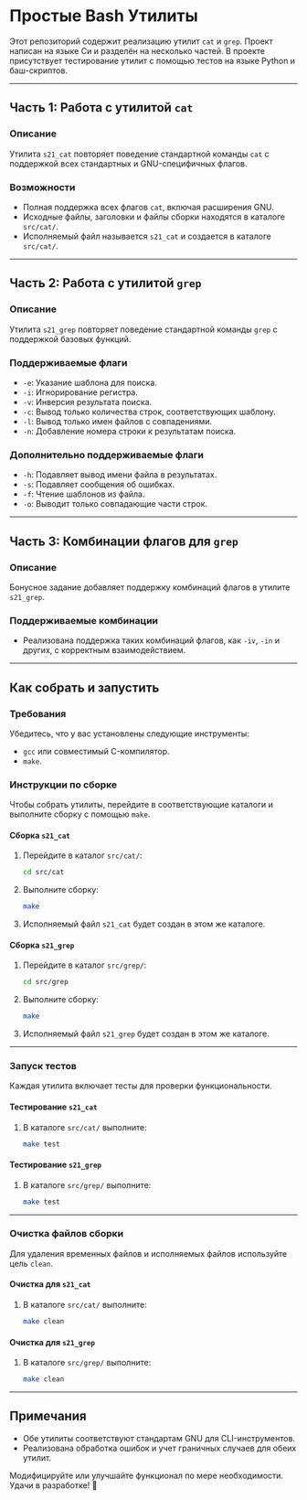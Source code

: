 # Простые Bash Утилиты

Этот репозиторий содержит реализацию утилит `cat` и `grep`. Проект написан на языке Си и разделён на несколько частей. В проекте присутствует тестирование утилит с помощью тестов на языке Python и баш-скриптов.

---

## Часть 1: Работа с утилитой `cat`

### Описание

Утилита `s21_cat` повторяет поведение стандартной команды `cat` с поддержкой всех стандартных и GNU-специфичных флагов.

### Возможности

* Полная поддержка всех флагов `cat`, включая расширения GNU.
* Исходные файлы, заголовки и файлы сборки находятся в каталоге `src/cat/`.
* Исполняемый файл называется `s21_cat` и создается в каталоге `src/cat/`.

---

## Часть 2: Работа с утилитой `grep`

### Описание

Утилита `s21_grep` повторяет поведение стандартной команды `grep` с поддержкой базовых функций.

### Поддерживаемые флаги

* `-e`: Указание шаблона для поиска.
* `-i`: Игнорирование регистра.
* `-v`: Инверсия результата поиска.
* `-c`: Вывод только количества строк, соответствующих шаблону.
* `-l`: Вывод только имен файлов с совпадениями.
* `-n`: Добавление номера строки к результатам поиска.

### Дополнительно поддерживаемые флаги

* `-h`: Подавляет вывод имени файла в результатах.
* `-s`: Подавляет сообщения об ошибках.
* `-f`: Чтение шаблонов из файла.
* `-o`: Выводит только совпадающие части строк.

---

## Часть 3: Комбинации флагов для `grep`

### Описание

Бонусное задание добавляет поддержку комбинаций флагов в утилите `s21_grep`.

### Поддерживаемые комбинации

* Реализована поддержка таких комбинаций флагов, как `-iv`, `-in` и других, с корректным взаимодействием.

---

## Как собрать и запустить

### Требования

Убедитесь, что у вас установлены следующие инструменты:

* `gcc` или совместимый C-компилятор.
* `make`.

### Инструкции по сборке

Чтобы собрать утилиты, перейдите в соответствующие каталоги и выполните сборку с помощью `make`.

#### Сборка `s21_cat`

1. Перейдите в каталог `src/cat/`:
   ```bash
   cd src/cat
   ```
2. Выполните сборку:
   ```bash
   make
   ```
3. Исполняемый файл `s21_cat` будет создан в этом же каталоге.

#### Сборка `s21_grep`

1. Перейдите в каталог `src/grep/`:
   ```bash
   cd src/grep
   ```
2. Выполните сборку:
   ```bash
   make
   ```
3. Исполняемый файл `s21_grep` будет создан в этом же каталоге.

---

### Запуск тестов

Каждая утилита включает тесты для проверки функциональности.

#### Тестирование `s21_cat`

1. В каталоге `src/cat/` выполните:
   ```bash
   make test
   ```

#### Тестирование `s21_grep`

1. В каталоге `src/grep/` выполните:
   ```bash
   make test
   ```

---

### Очистка файлов сборки

Для удаления временных файлов и исполняемых файлов используйте цель `clean`.

#### Очистка для `s21_cat`

1. В каталоге `src/cat/` выполните:
   ```bash
   make clean
   ```

#### Очистка для `s21_grep`

1. В каталоге `src/grep/` выполните:
   ```bash
   make clean
   ```

---

## Примечания

* Обе утилиты соответствуют стандартам GNU для CLI-инструментов.
* Реализована обработка ошибок и учет граничных случаев для обеих утилит.

Модифицируйте или улучшайте функционал по мере необходимости. Удачи в разработке! 🚀
